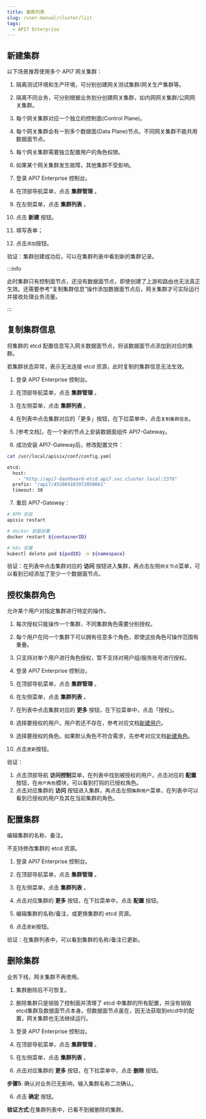 ```yaml
---
title: 集群列表
slug: /user-manual/cluster/list
tags:
  - API7 Enterprise
---
```


## 新建集群


以下场景推荐使用多个 API7 网关集群：
1. 隔离测试环境和生产环境，可分别创建网关测试集群/网关生产集群等。
2. 隔离不同业务，可分别根据业务划分创建网关集群，如内网网关集群/公网网关集群。



1. 每个网关集群对应一个独立的控制面(Control Plane)。
2. 每个网关集群会有一到多个数据面(Data Plane)节点。不同网关集群不能共用数据面节点。
3. 每个网关集群需要独立配置用户的角色权限。
4. 如果某个网关集群发生故障，其他集群不受影响。



1.  登录 API7 Enterprise 控制台。

2.  在顶部导航菜单，点击 **集群管理** 。

3. 在左侧菜单，点击 **集群列表** 。

4. 点击 **新建** 按钮。

5. 填写表单；

6. 点击`添加`按钮。

验证：集群创建成功后，可以在集群列表中看到新的集群记录。

:::info

此时集群只有控制面节点，还没有数据面节点，即使创建了上游和路由也无法真正生效。还需要参考“复制集群信息”操作添加数据面节点后，网关集群才可实际运行并接收处理业务流量。

:::

## 复制集群信息


将集群的 etcd 配置信息写入网关数据面节点，将该数据面节点添加到对应的集群。



若集群状态异常，表示无法连接 etcd 资源，此时复制的集群信息无法生效。



1.  登录 API7 Enterprise 控制台。

2.  在顶部导航菜单，点击 **集群管理** 。

3. 在左侧菜单，点击 **集群列表** 。

4. 在列表中点击集群对应的「更多」按钮，在下拉菜单中，点击`复制集群信息`。

5. [参考文档]，在一个新的节点上安装数据面组件 API7-Gateway。

6. 成功安装 API7-Gateway后，修改配置文件：

```sh
cat /usr/local/apisix/conf/config.yaml

etcd:
  host:
    - "http://api7-dashboard-etcd.api7.svc.cluster.local:2379"
  prefix: "/api7/452869103972058061"
  timeout: 30

```

7. 重启 API7-Gateway：

```sh
# RPM 安装
apisix restart

# docker 容器部署
docker restart ${containerID}

# k8s 部署
kubectl delete pod ${podID} -n ${namespace}

```

验证：在列表中点击集群对应的 **访问** 按钮进入集群，再点击左侧`网关节点`菜单，可以看到已经添加了至少一个数据面节点。

## 授权集群角色


允许某个用户对指定集群进行特定的操作。



1. 每次授权只能操作一个集群，不同集群角色需要分别授权。
2. 每个用户在同一个集群下可以拥有任意多个角色，即使这些角色可操作范围有重叠。
3. 只支持对单个用户进行角色授权，暂不支持对用户组/服务账号进行授权。



1.  登录 API7 Enterprise 控制台。

2.  在顶部导航菜单，点击 **集群管理** 。

3. 在左侧菜单，点击 **集群列表** 。

4. 在列表中点击集群对应的 **更多** 按钮，在下拉菜单中，点击「授权」。

5. 选择要授权的用户。用户若还不存在，参考对应文档[新建用户](https://docs.apiseven.com/enterprise/user-manual/access-control/user#新建用户)。

6. 选择要授权的角色。如果默认角色不符合需求，先参考对应文档[新建角色](https://docs.apiseven.com/enterprise/user-manual/access-control/role#新建系统用户)。

7. 点击`更新`按钮。

验证：
1. 点击顶部导航 **访问控制**菜单，在列表中找到被授权的用户，点击对应的 **配置** 按钮，在`用户角色`模块，可以看到打钩的已授权角色。
2. 点击对应集群的 **访问** 按钮进入集群，再点击左侧`集群用户`菜单，在列表中可以看到已授权的用户及其在当前集群的角色。

## 配置集群


编辑集群的名称、备注。



不支持修改集群的 etcd 资源。



1.  登录 API7 Enterprise 控制台。

2.  在顶部导航菜单，点击 **集群管理** 。

3. 在左侧菜单，点击 **集群列表** 。

4. 点击对应集群的 **更多** 按钮，在下拉菜单中，点击 **配置** 按钮。

5. 编辑集群的名称/备注，或更换集群的 etcd 资源。

6. 点击`更新`按钮。

验证：在集群列表中，可以看到集群的名称/备注已更新。

## 删除集群


业务下线，网关集群不再使用。



1. 集群删除后不可恢复。
2. 删除集群只是销毁了控制面并清理了 etcd 中集群的所有配置，并没有销毁etcd集群及数据面节点本身。但数据面节点虽在，因无法获取到etcd中的配置，网关集群也无法继续运行。



1.  登录 API7 Enterprise 控制台。

2.  在顶部导航菜单，点击 **集群管理** 。

3. 在左侧菜单，点击 **集群列表** 。

4. 点击对应集群的 **更多** 按钮，在下拉菜单中，点击 **删除** 按钮。

**步骤5**: 确认对业务已无影响，输入集群名称二次确认。

6. 点击 **确定** 按钮。

**验证方式**:在集群列表中，已看不到被删除的集群。

